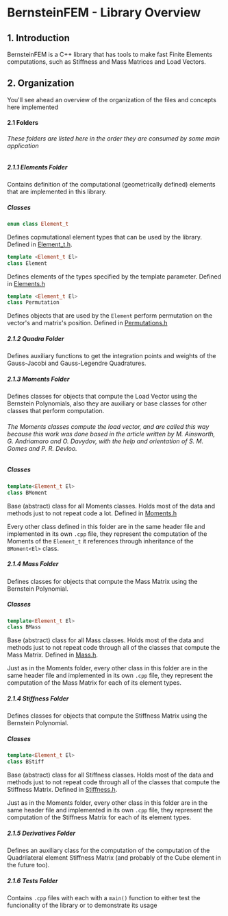 # BernsteinFEM - Library Overview

## 1. Introduction
BernsteinFEM is a C++ library that has tools to make fast Finite Elements computations, such as Stiffness and Mass Matrices and Load Vectors.

## 2. Organization
You'll see ahead an overview of the organization of the files and concepts here implemented
#### 2.1 Folders 
###### These folders are listed here in the order they are consumed by some main application
##### 2.1.1 Elements Folder
Contains definition of the computational (geometrically defined) elements that are implemented in this library.
##### Classes
```C++
enum class Element_t
```
Defines copmutational element types that can be used by the library. Defined in [Element_t.h](../Elements/Element_t.h).
```C++
template <Element_t El>
class Element
```
Defines elements of the types specified by the template parameter. Defined in [Elements.h](../Elements/Element.h)
```C++
template <Element_t El>
class Permutation
```
Defines objects that are used by the `Element` perform permutation on the vector's and matrix's position. Defined in [Permutations.h](../Elements/Permutations.h)

##### 2.1.2 Quadra Folder
Defines auxiliary functions to get the integration points and weights of the Gauss-Jacobi and Gauss-Legendre Quadratures.

##### 2.1.3 Moments Folder
Defines classes for objects that compute the Load Vector using the Bernstein Polynomials, also they are auxiliary or base classes for other classes that perform computation.
###### The Moments classes compute the load vector, and are called this way because this work was done based in the article written by M. Ainsworth, G. Andriamaro and O. Davydov, with the help and orientation of S. M. Gomes and P. R. Devloo.

##### Classes
```C++
template<Element_t El>
class BMoment
```
Base (abstract) class for all Moments classes. Holds most of the data and methods just to not repeat code a lot. Defined in [Moments.h](../Moments/Moments.h)

Every other class defined in this folder are in the same header file and implemented in its own `.cpp` file, they represent the computation of the Moments of the `Element_t` it references through inheritance of the `BMoment<El>` class.

##### 2.1.4 Mass Folder
Defines classes for objects that compute the Mass Matrix using the Bernstein Polynomial.
##### Classes
```C++
template<Element_t El>
class BMass
```
Base (abstract) class for all Mass classes. Holds most of the data and methods just to not repeat code through all of the classes that compute the Mass Matrix. Defined in [Mass.h](../Mass/MassM.h).

Just as in the Moments folder, every other class in this folder are in the same header file and implemented in its own `.cpp` file, they represent the computation of the Mass Matrix for each of its element types.

##### 2.1.4 Stiffness Folder
Defines classes for objects that compute the Stiffness Matrix using the Bernstein Polynomial.
##### Classes
```C++
template<Element_t El>
class BStiff
```
Base (abstract) class for all Stiffness classes. Holds most of the data and methods just to not repeat code through all of the classes that compute the Stiffness Matrix. Defined in [Stiffness.h](../Stiffness/StiffM.h).

Just as in the Moments folder, every other class in this folder are in the same header file and implemented in its own `.cpp` file, they represent the computation of the Stiffness Matrix for each of its element types.

##### 2.1.5 Derivatives Folder
Defines an auxiliary class for the computation of the computation of the Quadrilateral element Stiffness Matrix (and probably of the Cube element in the future too).

##### 2.1.6 Tests Folder
Contains `.cpp` files with each with a `main()` function to either test the funcionality of the library or to demonstrate its usage